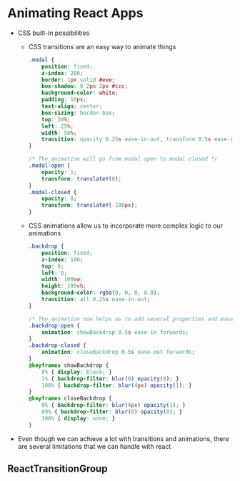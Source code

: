 # Animating React Apps

-   CSS built-in possibilities

    -   CSS transitions are an easy way to animate things

        ```CSS
        .modal {
            position: fixed;
            z-index: 200;
            border: 1px solid #eee;
            box-shadow: 0 2px 2px #ccc;
            background-color: white;
            padding: 10px;
            text-align: center;
            box-sizing: border-box;
            top: 30%;
            left: 25%;
            width: 50%;
            transition: opacity 0.25s ease-in-out, transform 0.5s ease-in-out; /* Animates the opacity and translation*/
        }

        /* The animation will go from modal open to modal closed */
        .modal-open {
            opacity: 1;
            transform: translateY(0);
        }
        .modal-closed {
            opacity: 0;
            transform: translateY(-100px);
        }
        ```

    -   CSS animations allow us to incorporate more complex logic to our animations

        ```CSS
        .backdrop {
            position: fixed;
            z-index: 100;
            top: 0;
            left: 0;
            width: 100vw;
            height: 100vh;
            background-color: rgba(0, 0, 0, 0.8);
            transition: all 0.25s ease-in-out;
        }

        /* The animation now helps us to add several properties and manage the display state */
        .backdrop-open {
            animation: showBackdrop 0.5s ease-in forwards;
        }
        .backdrop-closed {
            animation: closeBackdrop 0.5s ease-out forwards;
        }
        @keyframes showBackdrop {
            0% { display: block; }
            1% { backdrop-filter: blur(0) opacity(0); }
            100% { backdrop-filter: blur(4px) opacity(1); }
        }
        @keyframes closeBackdrop {
            0% { backdrop-filter: blur(4px) opacity(1); }
            99% { backdrop-filter: blur(0) opacity(0); }
            100% { display: none; }
        }
        ```

-   Even though we can achieve a lot with transitions and animations, there are several limitations that we can handle with react

## ReactTransitionGroup



